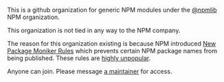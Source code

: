 This is a github organization for generic NPM modules under the [@npmlib](https://www.npmjs.com/org/npmlib) NPM organization.

This organization is not tied in any way to the NPM company.

The reason for this organization existing is because NPM introduced [New Package Moniker Rules](https://blog.npmjs.org/post/168978377570/new-package-moniker-rules) which prevents certain NPM package names from being published. These rules are [highly unpopular](https://github.com/npm/npm/issues/19438).

Anyone can join. Please message [a maintainer](https://github.com/miguelmota) for access.
